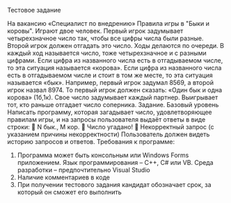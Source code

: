 Тестовое задание

На вакансию «Специалист по внедрению»
Правила игры в &quot;Быки и коровы&quot;.
Играют двое человек. Первый игрок задумывает четырехзначное число так, чтобы все цифры
числа были разные. Второй игрок должен отгадать это число.
Ходы делаются по очереди. В каждый ход называется число, тоже четырехзначное и с разными
цифрами. Если цифра из названного числа есть в отгадываемом числе, то эта ситуация называется
«корова». Если цифра из названного числа есть в отгадываемом числе и стоит в том же месте, то
эта ситуация называется «бык».
Например, первый игрок задумал 8569, а второй игрок назвал 8974. То первый игрок должен
сказать: «Один бык и одна корова» (1б,1к).
Свое число задумывает каждый партнер. Выигрывает тот, кто раньше отгадает число соперника.
Задание. Базовый уровень
Написать программу, которая загадывает число, удовлетворяющее правилам игры, и на запросы
пользователя выдаёт ответы в виде строки:
 N бык., M кор.
 Число угадано!
 Некорректный запрос (с указанием причины некорректности)
Пользователь должен видеть историю запросов и ответов.
Требования к программе:
1. Программа может быть консольным или Windows Forms приложением. Язык
программирования – C++, C# или VB. Среда разработки – предпочтительно Visual Studio
2. Наличие комментариев в коде
3. При получении тестового задания кандидат обозначает срок, за который он сможет его
выполнить